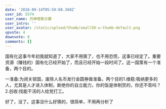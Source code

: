 ```yaml
---
date: '2018-09-14T05:50:08.360Z'
user_id: 5574
user_name: 月神塔斯兰娜
user_intro: ''
user_avatar: /static/upload/thumb/small50-u-thumb-default.png
upvote: 4
downvote: 0
comments: []
---
```


国有化这事今年初我就知道了，大家不用猜了，也不用恐慌，这事已经定了。重要资源（赚钱的）国有化已经开始了，而且已经开始一段时间了。这一国策有一个准备，两个目的。

一准备:为闭关锁国，废除人名币发行金圆券做准备。两个目的1.维稳:吸纳更多的人，尤其是人才进入体制，断绝你的自立能力，你的饭是体制赏的，你还不乖吗？2.创收:找能干活的人给党打工。

好了，没了。这事没什么好猜的，很简单，不用再分析了
